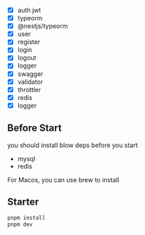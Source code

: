 * [X]  auth jwt
* [X]  typeorm
* [X]  @nestjs/typeorm
* [X]  user
  * [X]  register
  * [X]  login
  * [X]  logout
* [X]  logger
* [X]  swagger
* [X]  validator
* [X]  throttler
* [X]  redis
* [X]  logger
## Before Start
you should install blow deps before you start
- mysql
- redis

For Macos, you can use brew to install

## Starter
```bash
pnpm install
pnpm dev
```


